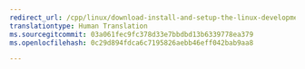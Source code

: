 ```yaml
---
redirect_url: /cpp/linux/download-install-and-setup-the-linux-development-workload
translationtype: Human Translation
ms.sourcegitcommit: 03a061fec9fc378d33e7bbdbd13b6339778ea379
ms.openlocfilehash: 0c29d894fdca6c7195826aebb46eff042bab9aa8

---
```



<!--HONumber=Jan17_HO1-->


